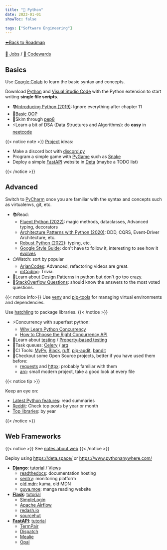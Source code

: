 ```yaml
---
title: "🐍 Python"
date: 2023-01-01
showToc: false

tags: ["Software Engineering"]
---
```


[⬅️Back to Roadmap](/roadmap)

[💼 Jobs](https://www.linkedin.com/jobs/search/?keywords=python&location=Spain)
/
[🥋 Codewards](https://www.codewars.com/kata/search/python)

## Basics

Use [Google Colab](https://colab.research.google.com/) to learn the basic syntax and concepts.

Download [Python](https://www.python.org/downloads/) and [Visual Studio Code](https://code.visualstudio.com/) with the Python extension to
start writing **single file scripts**.

- 📚[Introducing Python (2019)](https://www.oreilly.com/library/view/introducing-python-2nd/9781492051374/): Ignore everything after chapter 11
- 📝[Basic OOP](https://realpython.com/python3-object-oriented-programming/)
- 🎨Skim through [pep8](https://peps.python.org/pep-0008/)
- ⚡️Learn a bit of DSA (Data Structures and Algorithms): do **easy** in [neetcode](https://neetcode.io/roadmap)

{{< notice note >}}
[Project](https://github.com/practical-tutorials/project-based-learning#python) ideas:

- Make a discord bot with [discord.py](https://discordpy.readthedocs.io/)
- Program a simple game with [PyGame](https://www.pygame.org/docs/) such as [Snake](https://www.geeksforgeeks.org/snake-game-in-python-using-pygame-module/)
- Deploy a simple [FastAPI](https://fastapi.tiangolo.com/) website in [Deta](https://www.deta.sh/) (maybe a TODO list)

{{< /notice >}}

## Advanced

Switch to [PyCharm](https://www.jetbrains.com/pycharm/) once you are familiar with the syntax and concepts such as virtualenvs, git, etc.

- 📚Read:
  - [Fluent Python (2022)](https://www.oreilly.com/library/view/fluent-python-2nd/9781492056348/):
  magic methods, dataclasses, Advanced typing, decorators
  - [Architecture Patterns with Python (2020)](https://www.cosmicpython.com/book/preface.html):
    DDD, CQRS, Event-Driver Architecture, etc.
  - [Robust Python (2022)](https://www.oreilly.com/library/view/robust-python/9781098100650/):
  typing, etc.
  - [Google Style Guide](https://google.github.io/styleguide/pyguide.html): don't have to follow it, interesting to see how
  it [evolves](https://github.com/google/styleguide/commits/gh-pages/pyguide.md)
- 📺Watch: sort by popular
  - [ArjanCodes](https://www.youtube.com/@ArjanCodes/videos): Advanced, refactoring videos are great.
  - [mCoding](https://www.youtube.com/channel/UCaiL2GDNpLYH6Wokkk1VNcg): Trivia.
- 🧰Learn about [Design Patterns](https://refactoring.guru/design-patterns/what-is-pattern) in [python](https://github.com/faif/python-patterns) but don't go too crazy.
- 📝[StackOverflow Questions](https://stackoverflow.com/questions/tagged/python?sort=votes):
  should know the answers to the most voted questions.

{{< notice info>}}
Use [venv](https://docs.python.org/3/library/venv.html) and [pip-tools](https://github.com/jazzband/pip-tools)
for managing virtual environments and dependencies.

Use [hatchling](https://hatch.pypa.io/latest/) to package libraries.
{{< /notice >}}

- ⚡️Concurrency with superfast python:
  - [Why Learn Python Concurrency](https://superfastpython.com/why-learn-python-concurrency/)
  - [How to Choose the Right Concurrency API](https://superfastpython.com/python-concurrency-choose-api/)
- 🧪Learn about [testing](https://testdriven.io/guides/complete-python/) / [Property-based testing](https://hypothesis.readthedocs.io/en/latest/quickstart.html)
- 🔄Task queues: [Celery](https://docs.celeryq.dev/) / [arq](https://arq-docs.helpmanual.io/)
- 🔧CI Tools:
  [MyPy](https://mypy.readthedocs.io/en/stable/),
  [Black](https://black.readthedocs.io/en/stable/),
  [ruff](https://github.com/charliermarsh/ruff),
  [pip-audit](https://github.com/pypa/pip-audit),
  [bandit](https://bandit.readthedocs.io/en/latest/)
- 👀Checkout some Open Source projects, better if you have used them before:
  - [requests](https://github.com/psf/requests) and [httpx](https://github.com/encode/httpx): probably familiar with them
  - [arq](https://github.com/samuelcolvin/arq): small modern project, take a good look at every file

{{< notice tip >}}

Keep an eye on:

- [Latest Python features](https://docs.python.org/3/whatsnew/index.html): read summaries
- [Reddit](https://www.reddit.com/r/Python/top/?t=month): Check top posts by year or month
- [Top libraries](https://tryolabs.com/blog/2022/12/26/top-python-libraries-2022): by year

{{< /notice >}}

## Web Frameworks

{{< notice >}}
See [notes about web](/roadmap/#web-development)
{{< /notice >}}

Deploy using https://deta.space/ or https://www.pythonanywhere.com/

- [**Django**](https://www.djangoproject.com/): [tutorial](https://tutorial.djangogirls.org/en/) / [Views](https://spookylukey.github.io/django-views-the-right-way/index.html)
  - [readthedocs](https://github.com/readthedocs/readthedocs.org): documentation hosting
  - [sentry](https://github.com/getsentry/sentry): monitoring platform
  - [old mdn](https://github.com/mdn/kuma): kuma, old MDN
  - [guya.moe](https://github.com/subject-f/guyamoe): manga reading website
- [**Flask**](https://flask.palletsprojects.com/): [tutorial](https://flask.palletsprojects.com/tutorial/)
  - [SimpleLogin](https://github.com/simple-login/app)
  - [Apache Airflow](https://github.com/apache/airflow)
  - [redash.io](https://github.com/getredash/redash)
  - [sourcehut](https://git.sr.ht/~sircmpwn/core.sr.ht/tree)
- [**FastAPI**](https://fastapi.tiangolo.com/): [tutorial](https://testdriven.io/blog/fastapi-crud/)
  - [TermPair](https://github.com/cs01/termpair)
  - [Dispatch](https://github.com/Netflix/dispatch)
  - [Mealie](https://github.com/hay-kot/mealie)
  - [Opal](https://github.com/permitio/opal)
